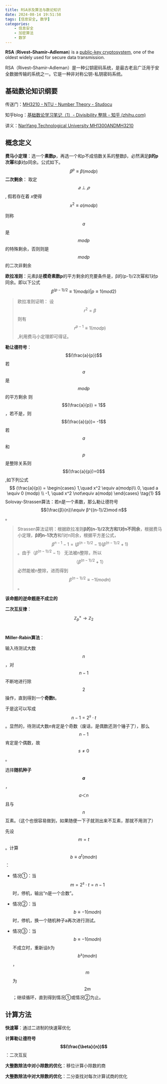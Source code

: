 ```yaml
---
title: RSA涉及算法与数论知识
date: 2024-08-14 19:51:58
tags: [信息安全, 数学]
categories:
	- 信息安全
	- 加密算法
	- 数学
---
```

**RSA** (**Rivest–Shamir–Adleman**) is a [public-key cryptosystem](https://en.wikipedia.org/wiki/Public-key_cryptography), one of the oldest widely used for secure data transmission.

RSA（Rivest–Shamir–Adleman）是一种公钥密码系统，是最古老且广泛用于安全数据传输的系统之一。它是一种非对称公钥-私钥密码系统。

<!--more-->

## 基础数论知识纲要

传送门：[MH3210 - NTU - Number Theory - Studocu](https://www.studocu.com/sg/course/nanyang-technological-university/number-theory/3031934)

知乎blog：[基础数论学习笔记（1）- Divisibility 整除 - 知乎 (zhihu.com)](https://zhuanlan.zhihu.com/p/635332658)

讲义：[NanYang Technological University MH1300ANDMH3210](https://1drv.ms/f/s!Ap-enY7ckLANgoNHotzq3SRTafp4pg) 

## 概念定义

**费马小定理**：选一个**素数p**，再选一个和p不成倍数关系的整数β，必然满足**β的p次幂**和**β**对p同余。公式如下。
$$
\beta^p \equiv \beta (modp)
$$
**二次剩余**： 取定 $$𝑎\perp 𝑝$$, 假若存在着 $x$使得
$$
x^2 \equiv a (modp)
$$

则称$$a$$是$$modp$$的特殊剩余，否则则是$$modp$$的二次非剩余

**欧拉准则**：元素β是**模奇素数p**的平方剩余的充要条件是，β的(p-1)/2次幂和1对p同余。即以下公式
$$
\beta ^ {(p-1)/2} \equiv 1 (mod p) | p \equiv 1 (mod2)
$$

> 欧拉准则证明：
> 设$$r^2 = \beta$$则有 $$r^{p-1} \equiv 1 (modp)$$,利用费马小定理即可得证。

**勒让德符号**：$$(\frac{a}{p})$$ 若$$a$$ 是$$modp$$的平方剩余 则 $$(\frac{a}{p}) = 1$$ ，若不是，则$$(\frac{a}{p})= -1$$ 若$$a$$和$$p$$是整除关系则$$(\frac{a}{p})=0$$ ,如下列公式
$$
(\frac{a}{p}) = 
\begin{cases}
1,\quad x^2 \equiv a(modp)\\
0, \quad a \equiv 0 (modp) \\
-1, \quad x^2 \not\equiv a(modp)
\end{cases}
\tag{1}
$$
Solovay-Strassen算法：若n是一个素数，那么勒让德符号$$(\frac{β}{n})\equiv β^{(n-1)/2}mod n$$。

> Strassen算法证明：根据欧拉准则**β的(n-1)/2次方和1对n不同余**，根据费马小定理，**β的n-1次方**和1对n同余，根据平方差公式，$$β^{n-1}-1=(β^{(n-1)/2}-1)(β^{(n-1)/2}+1)$$ 。由于$（β^{(n-1)/2}-1）$ 无法被n整除，所以$$（β^{(n-1)/2}+1）$$ 必然能被n整除，进而得到$$β^{(n-1)/2}\equiv-1  (mod n)$$。

**该命题的逆命题是不成立的**

**二次互反律**：$$\mathbb Z_p^\times\to\mathbb Z_2$$​ 

**Miller-Rabin算法**：

输入待测试大数$$n$$，对$$n-1$$不断地进行除$$2$$操作，直到得到一个**奇数t**。

于是这可以写成 $$n-1 = 2^s \cdot t$$ 。显然的，待测试大数$n$肯定是个奇数（废话，是偶数还测个锤子了），那么$$n-1$$肯定是个偶数，故$$s\not=0$$。

选择**随机种子$$a$$**，$$a＜n$$且与$$n$$互素。（这个也很容易做到，如果随便一下子就测出来不互素，那就不用测了）

先设$$m=t$$。计算 $$b \equiv a^t(modn)$$ ：

- 情况①：当 $$m=2^s \cdot t = n -1$$时，停机，输出“n是一个合数”。

- 情况②：当 $$b \equiv -1 (modn)$$ 时，停机，换一个随机种子a再次进行测试。

- 情况③：当$$b \equiv -1(modn)$$不成立时，重新设$b$为$$b²(mod n)$$，$$m$$为$$2m$$​；继续循环，直到得到情况①或情况②为止。

## 计算方法

**快速幂**：通过二进制的快速幂优化

**计算勒让德符号$$(\frac{\beta}{n})$$​** ：二次互反

**大整数除法中对小除数的优化**：移位计算小除数的商

**大整数除法中对大除数的优化**：二分查找对每次计算试商的优化